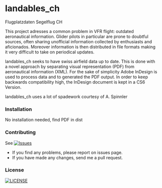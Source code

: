 # landables_ch
Flugplatzdaten Segelflug CH


This project adresses a common problem in VFR flight: outdated aeronautical information.
Glider pilots in particular are prone to doubtful sources, often sharing unofficial information collected by enthusiasts and aficionados. Moreover information is then distributed in file formats making it very difficult to take on periodical updates.

landables_ch seeks to have swiss airfield data up to date.
This is done with a novel approach by separating visual representation (PDF) from aeronautical information (XML).
For the sake of simplicity Adobe InDesign is used to process data and to generated the PDF output.
In order to keep backwards compatibility high, the InDesign document is kept in a CS6 Version.

landables_ch uses a lot of spadework courtesy of A. Spinnler


### Installation
No installation needed, find PDF in dist


### Contributing

See <a href="https://github.com/whiteroom/landables_ch/issues">
        <img src="https://img.shields.io/github/issues/whiteroom/landables_ch.svg"
            alt="Issues"></a>


- If you find any problems, please report on issues page.
- If you have made any changes, send me a pull request.


### License
  <a href="https://raw.githubusercontent.com/whiteroom/landables_ch/master/LICENSE">
        <img src="https://img.shields.io/badge/License-GPL%20v3-blue.svg"
    alt="LICENSE"></a>
